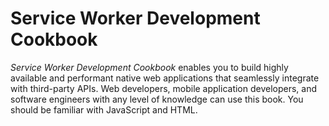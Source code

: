 # Service Worker Development Cookbook

*Service Worker Development Cookbook* enables you to build highly available and performant native web applications that seamlessly integrate with third-party APIs. Web developers, mobile application developers, and software engineers with any level of knowledge can use this book. You should be familiar with JavaScript and HTML.
